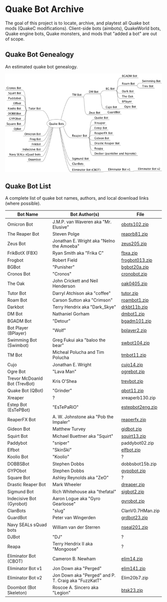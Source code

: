 # Quake Bot Archive

The goal of this project is to locate, archive, and playtest all Quake bot mods (QuakeC modifications). Client-side bots (aimbots), QuakeWorld bots, Quake engine bots, Quake monsters, and mods that "added a bot" are out of scope.

## Quake Bot Genealogy

An estimated quake bot genealogy.

![Quake Bot Genealogy](mindmap/QuakeBots.png)


## Quake Bot List

A complete list of quake bot names, authors, and local download links (where possible).

Bot Name | Bot Author(s) | File
--- | --- | ---
Omicron Bot | J.M.P. van Waveren aka "Mr. Elusive" | [obots102.zip](bin/obots102.zip)
The Reaper Bot | Steven Polge | [reaprb81.zip](bin/reaprb81.zip)
Zeus Bot | Jonathan E. Wright aka "Nelno the Amoeba" | [zeus205.zip](bin/zeus205.zip)
FrikBotX (FBX) | Ryan Smith aka "Frika C" | [fbxa.zip](bin/fbxa.zip)
Frogbot | Robert Field | [frogbot013.zip](bin/frogbot013.zip)
BGBot | "Punisher" | [bgbot20a.zip](bin/bgbot20a.zip)
Cronos Bot | "Cronos" | [cronobot.zip](bin/cronobot.zip)
The Oak | John Crickett and Neil Henderson | [oak0405.zip](bin/oak0405.zip)
Tutor Bot | Darryl Atchison aka "coffee" | [tutor.zip](bin/tutor.zip)
Roam Bot | Carson Sutton aka "Crimson" | [roambot1.zip](bin/roambot1.zip)
Darkbot | Terry Hendrix aka "Dark_Skye" | [drkbt11b.zip](bin/drkbt11b.zip)
DM Bot | Nathaniel Gorham | [dmbot1.zip](bin/dmbot1.zip)
BGADM Bot | "Detour" | [bgadm101.zip](bin/bgadm101.zip)
Bot Player (BPlayer) | "Wolf" | [bplayer2.zip](bin/bplayer2.zip)
Swimming Bot (Swimbot) | Greg Fukui aka "baloo the bear" | [swbot104.zip](bin/swbot104.zip)
TM Bot | Micheal Polucha and Tim Polucha | [tmbot11.zip](bin/tmbot11.zip)
Cujo | Jonathan E. Wright | [cujo14.zip](bin/cujo14.zip)
Ogre Bot | "Lava Man" | [ogrebot.zip](bin/ogrebot.zip)
Trevor McDoanld Bot (TrevBot) | Kris O'Shea | [trevbot.zip](bin/trevbot.zip)
Quake Bot (QBot) | "Grinder" | [qbot11.zip](bin/qbot11.zip)
Xreaper | ? | xreaperb130.zip
Estep Bot (EsTePBot) | "EsTePaRiO" | [estepbot2eng.zip](bin/estepbot2eng.zip)
ReaperFX Bot | A. W. Johnstone aka "Pob the Impaler" | [reaperfx.zip](bin/reaperfx.zip)
Gideon Bot | Matthew Turvey | [gidbot.zip](bin/gidbot.zip)
Squirt Bot | Michael Buettner aka "Squirt" | [squirt13.zip](bin/squirt13.zip)
Paddybot | "sniper" | paddybot02.zip
Elfbot | "SkinSki" | [elfbot.zip](bin/elfbot.zip)
Koolio Bot | "Koolio" | ?
DOBBSBot | Stephen Dobbs | dobbsbot15b.zip
GYPObot | Stephen Dobbs | [gypobot.zip](bin/gypobot.zip)
Square Bot | Ashley Reynolds aka "ZeO" | ?
Drastic Reaper Bot | Mark Wheeler | [dreaper.zip](bin/dreaper.zip)
Sigmund Bot | Rich Whitehouse aka "thefatal" | [sigbot2.zip](bin/sigbot2.zip)
Indecisive Bot (Gyrobot) | Aaron Logue aka "Gyro Gearloose" | [gyrobot.zip](bin/gyrobot.zip)
ClanBots | "slug" | ClanV0.7HMan.zip
GuardBot | Peter van Wingerden | [grdbot23.zip](bin/grdbot23.zip)
Navy SEALs sQuad bots | William van der Sterren | [nseal201.zip](bin/nseal201.zip)
DJBot | "DJ" | ?
Reapa | Terry Hendrix II aka "Mongoose" | ?
Eliminator Bot (CBOT) | Cameron B. Newham | [elim14.zip](bin/elim14.zip)
Eliminator Bot v1 | Jon Down aka "Perged" | [elim141.zip](bin/elim141.zip)
Eliminator Bot v2 | Jon Down aka "Perged" and P. T. Craig aka "FuzzKatT" | Elim20b7.zip
Doombot (Bot Skeleton) | Roscoe A. Sincero aka "Legion" | [btsk23.zip](bin/btsk23.zip)
